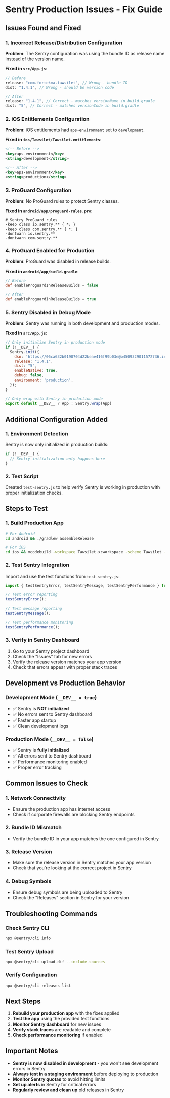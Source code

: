 # Sentry Production Issues - Fix Guide

## Issues Found and Fixed

### 1. **Incorrect Release/Distribution Configuration**
**Problem**: The Sentry configuration was using the bundle ID as release name instead of the version name.

**Fixed in `src/App.js`**:
```javascript
// Before
release: "com.fortekma.tawsilet", // Wrong - bundle ID
dist: "1.4.1", // Wrong - should be version code

// After  
release: "1.4.1", // Correct - matches versionName in build.gradle
dist: "5", // Correct - matches versionCode in build.gradle
```

### 2. **iOS Entitlements Configuration**
**Problem**: iOS entitlements had `aps-environment` set to `development`.

**Fixed in `ios/Tawsilet/Tawsilet.entitlements`**:
```xml
<!-- Before -->
<key>aps-environment</key>
<string>development</string>

<!-- After -->
<key>aps-environment</key>
<string>production</string>
```

### 3. **ProGuard Configuration**
**Problem**: No ProGuard rules to protect Sentry classes.

**Fixed in `android/app/proguard-rules.pro`**:
```proguard
# Sentry ProGuard rules
-keep class io.sentry.** { *; }
-keep class com.sentry.** { *; }
-dontwarn io.sentry.**
-dontwarn com.sentry.**
```

### 4. **ProGuard Enabled for Production**
**Problem**: ProGuard was disabled in release builds.

**Fixed in `android/app/build.gradle`**:
```gradle
// Before
def enableProguardInReleaseBuilds = false

// After
def enableProguardInReleaseBuilds = true
```

### 5. **Sentry Disabled in Debug Mode**
**Problem**: Sentry was running in both development and production modes.

**Fixed in `src/App.js`**:
```javascript
// Only initialize Sentry in production mode
if (!__DEV__) {
  Sentry.init({
    dsn: 'https://06ca632b0190704d22beae416f99b03e@o4509329011572736.ingest.de.sentry.io/4509329041588304',
    release: "1.4.1",
    dist: "5",
    enableNative: true,
    debug: false,
    environment: 'production',
  });
}

// Only wrap with Sentry in production mode
export default __DEV__ ? App : Sentry.wrap(App)
```

## Additional Configuration Added

### 1. **Environment Detection**
Sentry is now only initialized in production builds:
```javascript
if (!__DEV__) {
  // Sentry initialization only happens here
}
```

### 2. **Test Script**
Created `test-sentry.js` to help verify Sentry is working in production with proper initialization checks.

## Steps to Test

### 1. **Build Production App**
```bash
# For Android
cd android && ./gradlew assembleRelease

# For iOS
cd ios && xcodebuild -workspace Tawsilet.xcworkspace -scheme Tawsilet -configuration Release
```

### 2. **Test Sentry Integration**
Import and use the test functions from `test-sentry.js`:
```javascript
import { testSentryError, testSentryMessage, testSentryPerformance } from './test-sentry';

// Test error reporting
testSentryError();

// Test message reporting  
testSentryMessage();

// Test performance monitoring
testSentryPerformance();
```

### 3. **Verify in Sentry Dashboard**
1. Go to your Sentry project dashboard
2. Check the "Issues" tab for new errors
3. Verify the release version matches your app version
4. Check that errors appear with proper stack traces

## Development vs Production Behavior

### **Development Mode (`__DEV__ = true`)**
- ✅ Sentry is **NOT initialized**
- ✅ No errors sent to Sentry dashboard
- ✅ Faster app startup
- ✅ Clean development logs

### **Production Mode (`__DEV__ = false`)**
- ✅ Sentry is **fully initialized**
- ✅ All errors sent to Sentry dashboard
- ✅ Performance monitoring enabled
- ✅ Proper error tracking

## Common Issues to Check

### 1. **Network Connectivity**
- Ensure the production app has internet access
- Check if corporate firewalls are blocking Sentry endpoints

### 2. **Bundle ID Mismatch**
- Verify the bundle ID in your app matches the one configured in Sentry

### 3. **Release Version**
- Make sure the release version in Sentry matches your app version
- Check that you're looking at the correct project in Sentry

### 4. **Debug Symbols**
- Ensure debug symbols are being uploaded to Sentry
- Check the "Releases" section in Sentry for your version

## Troubleshooting Commands

### Check Sentry CLI
```bash
npx @sentry/cli info
```

### Test Sentry Upload
```bash
npx @sentry/cli upload-dif --include-sources
```

### Verify Configuration
```bash
npx @sentry/cli releases list
```

## Next Steps

1. **Rebuild your production app** with the fixes applied
2. **Test the app** using the provided test functions
3. **Monitor Sentry dashboard** for new issues
4. **Verify stack traces** are readable and complete
5. **Check performance monitoring** if enabled

## Important Notes

- **Sentry is now disabled in development** - you won't see development errors in Sentry
- **Always test in a staging environment** before deploying to production
- **Monitor Sentry quotas** to avoid hitting limits
- **Set up alerts** in Sentry for critical errors
- **Regularly review and clean up** old releases in Sentry 